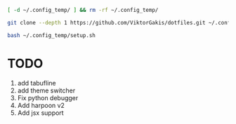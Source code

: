 ```bash
[ -d ~/.config_temp/ ] && rm -rf ~/.config_temp/

git clone --depth 1 https://github.com/ViktorGakis/dotfiles.git ~/.config_temp/

bash ~/.config_temp/setup.sh
```

# TODO

1. add tabufline
1. add theme switcher
1. Fix python debugger
1. Add harpoon v2
2. Add jsx support 
